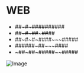 # WEB

* ##~~~#~#####~~#####
* ##~~~#~##~~~~~##~~##
* ##~#~#~####~~~#####
* ######~##~~~~~##~~##
* ~##~##~#####~~#####

![Image](https://drscdn.500px.org/photo/226527545/q%3D80_m%3D2000/v2?webp=true&sig=58d5baf1a43059dc614a1f65f7cb858bd2306ddf85ba6c8561c4a3ab8bf6138f)
